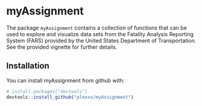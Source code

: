 
<!-- README.md is generated from README.Rmd. Please edit that file -->
myAssignment
============

The package `myAssignment` contains a collection of functions that can be used to explore and visualize data sets from the Fatality Analysis Reporting System (FARS) provided by the United States Department of Transportation. See the provided vignette for further details.

Installation
------------

You can install myAssignment from github with:

``` r
# install.packages("devtools")
devtools::install_github("plexxx/myAssignment")
```
